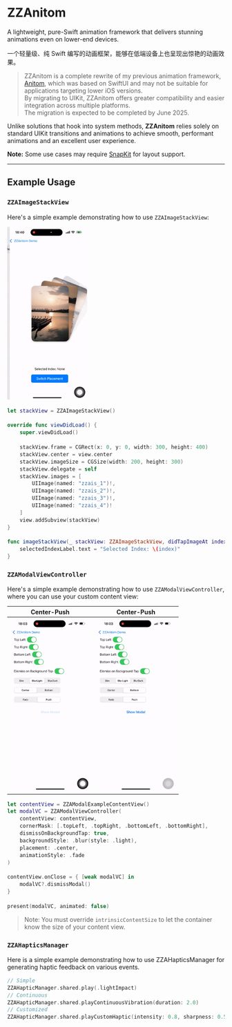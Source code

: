 # ZZAnitom

A lightweight, pure-Swift animation framework that delivers stunning animations even on lower-end devices.

一个轻量级、纯 Swift 编写的动画框架，能够在低端设备上也呈现出惊艳的动画效果。


> ZZAnitom is a complete rewrite of my previous animation framework, [Anitom](https://github.com/weirui-kong/Anitom), which was based on SwiftUI and may not be suitable for applications targeting lower iOS versions.  
> By migrating to UIKit, ZZAnitom offers greater compatibility and easier integration across multiple platforms.  
> The migration is expected to be completed by June 2025.

Unlike solutions that hook into system methods, **ZZAnitom** relies solely on standard UIKit transitions and animations to achieve smooth, performant animations and an excellent user experience.

**Note:** Some use cases may require [SnapKit](https://github.com/SnapKit/SnapKit) for layout support.

---

## Example Usage 
### `ZZAImageStackView`

Here's a simple example demonstrating how to use `ZZAImageStackView`:

<img src="./statics/ZZAImageStackView.gif" height="400">


```swift
let stackView = ZZAImageStackView()

override func viewDidLoad() {
    super.viewDidLoad()
    
    stackView.frame = CGRect(x: 0, y: 0, width: 300, height: 400)
    stackView.center = view.center
    stackView.imageSize = CGSize(width: 200, height: 300)
    stackView.delegate = self
    stackView.images = [
        UIImage(named: "zzais_1")!,
        UIImage(named: "zzais_2")!,
        UIImage(named: "zzais_3")!,
        UIImage(named: "zzais_4")!
    ]
    view.addSubview(stackView)
}

func imageStackView(_ stackView: ZZAImageStackView, didTapImageAt index: Int) {
    selectedIndexLabel.text = "Selected Index: \(index)"
}
```

### `ZZAModalViewController`

Here's a simple example demonstrating how to use `ZZAModalViewController`, where you can use your custom content view:

| Center-Push | Center-Push |
|---|---|
| <img src="./statics/ZZAModalViewController-center.gif" height="400"> | <img src="./statics/ZZAModalViewController-bottom.gif" height="400"> |

```swift
let contentView = ZZAModalExampleContentView()
let modalVC = ZZAModalViewController(
    contentView: contentView,
    cornerMask: [.topLeft, .topRight, .bottomLeft, .bottomRight],
    dismissOnBackgroundTap: true,
    backgroundStyle: .blur(style: .light),
    placement: .center,
    animationStyle: .fade
)

contentView.onClose = { [weak modalVC] in
    modalVC?.dismissModal()
}

present(modalVC, animated: false)
```

> Note: You must override `intrinsicContentSize` to let the container know the size of your content view.

### `ZZAHapticsManager`
Here is a simple example demonstrating how to use ZZAHapticsManager for generating haptic feedback on various events.

```swift
// Simple
ZZAHapticManager.shared.play(.lightImpact)
// Continuous
ZZAHapticManager.shared.playContinuousVibration(duration: 2.0)
// Customized
ZZAHapticManager.shared.playCustomHaptic(intensity: 0.8, sharpness: 0.5, duration: 0.5)
```
